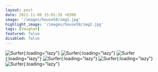```yaml
---
layout: post
date: 2021-11-06 15:01:35 +0300
image: '/images/house58/img1.jpg'
highlight_image: '/images/house58/img2.jpg'
tags: [Vaughan]
featured: false
disabled: false
---
```


![Surfer]({{site.baseurl}}/images/house58/img3.jpg){:loading="lazy"}
![Surfer]({{site.baseurl}}/images/house58/img4.jpg){:loading="lazy"}
![Surfer]({{site.baseurl}}/images/house58/img5.jpg){:loading="lazy"}
![Surfer]({{site.baseurl}}/images/house58/img6.jpg){:loading="lazy"}
![Surfer]({{site.baseurl}}/images/house58/img7.jpg){:loading="lazy"}
![Surfer]({{site.baseurl}}/images/house58/img8.jpg){:loading="lazy"} 